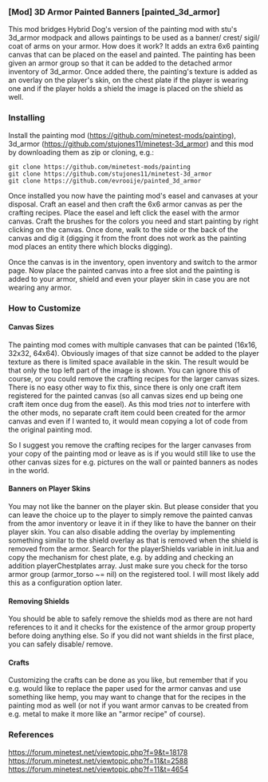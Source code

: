 ### [Mod] 3D Armor Painted Banners [painted_3d_armor]
This mod bridges Hybrid Dog's version of the painting mod with stu's 3d_armor modpack and allows paintings to be used as a banner/ crest/ sigil/ coat of arms on your armor. How does it work? It adds an extra 6x6 painting canvas that can be placed on the easel and painted. The painting has been given an armor group so that it can be added to the detached armor inventory of 3d_armor. Once added there, the painting's texture is added as an overlay on the player's skin, on the chest plate if the player is wearing one and if the player holds a shield the image is placed on the shield as well.

### Installing
Install the painting mod (https://github.com/minetest-mods/painting), 3d_armor (https://github.com/stujones11/minetest-3d_armor) and this mod by downloading them as zip or cloning, e.g.:

```
git clone https://github.com/minetest-mods/painting
git clone https://github.com/stujones11/minetest-3d_armor
git clone https://github.com/evrooije/painted_3d_armor
```

Once installed you now have the painting mod's easel and canvases at your disposal. Craft an easel and then craft the 6x6 armor canvas as per the crafting recipes. Place the easel and left click the easel with the armor canvas. Craft the brushes for the colors you need and start painting by right clicking on the canvas. Once done, walk to the side or the back of the canvas and dig it (digging it from the front does not work as the painting mod places an entity there which blocks digging).

Once the canvas is in the inventory, open inventory and switch to the armor page. Now place the painted canvas into a free slot and the painting is added to your armor, shield and even your player skin in case you are not wearing any armor.

### How to Customize
#### Canvas Sizes
The painting mod comes with multiple canvases that can be painted (16x16, 32x32, 64x64). Obviously images of that size cannot be added to the player texture as there is limited space available in the skin. The result would be that only the top left part of the image is shown. You can ignore this of course, or you could remove the crafting recipes for the larger canvas sizes. There is no easy other way to fix this, since there is only one craft item registered for the painted canvas (so all canvas sizes end up being one craft item once dug from the easel). As this mod tries *not* to interfere with the other mods, no separate craft item could been created for the armor canvas and even if I wanted to, it would mean copying a lot of code from the original painting mod.

So I suggest you remove the crafting recipes for the larger canvases from your copy of the painting mod or leave as is if you would still like to use the other canvas sizes for e.g. pictures on the wall or painted banners as nodes in the world.

#### Banners on Player Skins
You may not like the banner on the player skin. But please consider that you can leave the choice up to the player to simply remove the painted canvas from the amor inventory or leave it in if they like to have the banner on their player skin. You can also disable adding the overlay by implementing something similar to the shield overlay as that is removed when the shield is removed from the armor. Search for the playerShields variable in init.lua and copy the mechanism for chest plate, e.g. by adding and checking an addition playerChestplates array. Just make sure you check for the torso armor group (armor_torso ~= nil) on the registered tool. I will most likely add this as a configuration option later.

#### Removing Shields
You should be able to safely remove the shields mod as there are not hard references to it and it checks for the existence of the armor group property before doing anything else. So if you did not want shields in the first place, you can safely disable/ remove.

#### Crafts
Customizing the crafts can be done as you like, but remember that if you e.g. would like to replace the paper used for the armor canvas and use something like hemp, you may want to change that for the recipes in the painting mod as well (or not if you want armor canvas to be created from e.g. metal to make it more like an "armor recipe" of course).

### References
https://forum.minetest.net/viewtopic.php?f=9&t=18178
https://forum.minetest.net/viewtopic.php?f=11&t=2588
https://forum.minetest.net/viewtopic.php?f=11&t=4654

